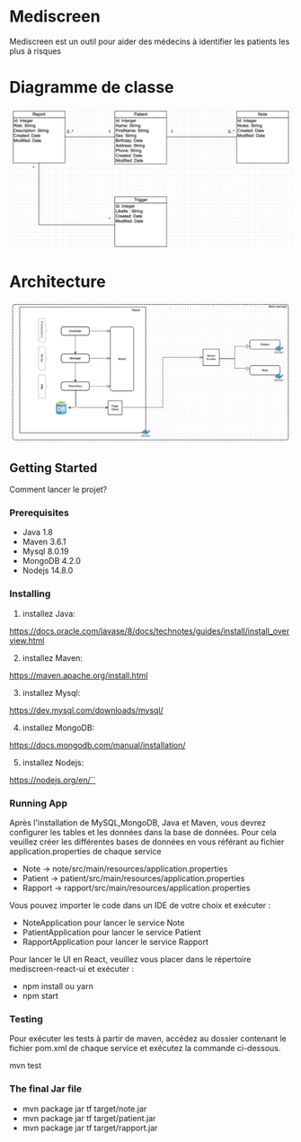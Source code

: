# Mediscreen

Mediscreen est un outil pour aider des médecins à identifier les patients les
                              plus à risques
# Diagramme de classe
![alt text](Diagramme.png)

# Architecture
![alt text](Architecture.png)

## Getting Started

Comment lancer le projet?

### Prerequisites

- Java 1.8
- Maven 3.6.1
- Mysql 8.0.19
- MongoDB 4.2.0
- Nodejs 14.8.0

### Installing

1. installez Java:

https://docs.oracle.com/javase/8/docs/technotes/guides/install/install_overview.html

2. installez Maven:

https://maven.apache.org/install.html

3. installez Mysql:

https://dev.mysql.com/downloads/mysql/

4. installez MongoDB:

https://docs.mongodb.com/manual/installation/

5. installez Nodejs:

https://nodejs.org/en/``


### Running App
Après l'installation de MySQL,MongoDB, Java et Maven, vous devrez configurer les tables et les données dans la base de données. 
Pour cela veuillez créer les différentes bases de données en vous référant au fichier application.properties de chaque service
- Note -> note/src/main/resources/application.properties
- Patient -> patient/src/main/resources/application.properties
- Rapport -> rapport/src/main/resources/application.properties

Vous pouvez importer le code dans un IDE de votre choix et exécuter :
- NoteApplication pour lancer le service Note
- PatientApplication pour lancer le service Patient
- RapportApplication pour lancer le service Rapport

Pour lancer le UI en React, veuillez vous placer dans le répertoire mediscreen-react-ui et exécuter :
- npm install ou yarn
- npm start 

### Testing

Pour exécuter les tests à partir de maven, accédez au dossier contenant le fichier pom.xml de chaque service et exécutez la commande ci-dessous.

mvn test

### The final Jar file

- mvn package jar tf target/note.jar
- mvn package jar tf target/patient.jar
- mvn package jar tf target/rapport.jar

